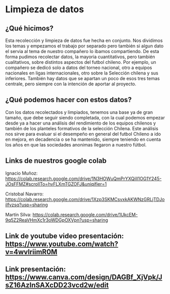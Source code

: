 # Limpieza de datos

## ¿Qué hicimos?

Esta recolección y limpieza de datos fue hecha en conjunto. Nos dividimos los temas y empezamos el trabajo por separado pero también si algun dato el servia al tema de nuestro compañero lo ibamos compartiendo. De esta forma pudimos recolectar datos, la mayoria cuantitativos, pero también cualitativos, sobre distintos aspectos del futbol chileno. Por ejemplo, un compañero se dedicó solo a datos del torneo nacional, otro a equipos nacionales en ligas internacionales, otro sobre la Selección chilena y sus inferiores. También hay datos que se apartan un poco de esos tres temas centrale, pero siempre con la intención de aportar al proyecto.

## ¿Qué podemos hacer con estos datos?

Con los datos recolectados y limpiados, tenemos una base ya de gran tamaño, que debe seguir siendo completada, con la cual podemos empezar desde ya a hacer una análisis del rendimiento de los equipos chilenos y también de los planteles formativos de la selección Chilena. Este análisis nos sirve para evaluar si el desempeño en general del futbol Chileno a ido en mejora, en decadencia o se ha mantenido, siempre teniendo en cuenta los años en que las sociedades anonimas llegaron a nuestro fútbol.

## Links de nuestros google colab

Ignacio Muñoz: https://colab.research.google.com/drive/1N3HOWuQmPrYXQiII1OG1Y245-JOsFFMZ#scrollTo=hvFLXmTGZOFJ&uniqifier=1

Cristobal Navarro: https://colab.research.google.com/drive/1Xzp3SKMCsvxkAKWNzGRLjTDJoilfvzsq?usp=sharing

Martín Silva: https://colab.research.google.com/drive/1UkcEM-9q5Z2ReaVHmXc1r3oWDGpOXVpn?usp=sharing

## Link de youtube video presentación: https://www.youtube.com/watch?v=4wvlriimR0M

## Link presentación: https://www.canva.com/design/DAGBf_XjVpk/JsZ16AzInSAXcDD23vcd2w/edit
